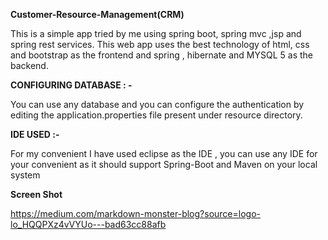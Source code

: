 <b>Customer-Resource-Management(CRM)</b>

This is a simple app tried by me using spring boot, spring mvc ,jsp and spring rest services. This web app uses the best technology of html, css and bootstrap as the frontend and spring , hibernate and MYSQL 5 as the backend.

<b>CONFIGURING DATABASE : -</b>

You can use any database and you can configure the authentication by editing the application.properties file present under resource directory. 

<b>IDE USED :-</b>

For my convenient I  have used eclipse as the IDE , you can use any IDE for your convenient as it should support Spring-Boot and Maven on your local system

<b>Screen Shot</b>

https://medium.com/markdown-monster-blog?source=logo-lo_HQQPXz4vVYUo---bad63cc88afb

